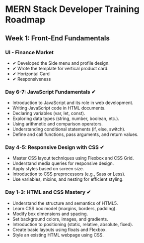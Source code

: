 # MERN Stack Developer Training Roadmap

## Week 1: Front-End Fundamentals

### UI - Finance Market

- ✔ Developed the Side menu and profile design.
- ✔ Wrote the template for vertical product card.
- ✔ Horizontal Card
- ✔ Responsiveness

### Day 6-7: JavaScript Fundamentals ✔

- Introduction to JavaScript and its role in web development.
- Writing JavaScript code in HTML documents.
- Declaring variables (var, let, const).
- Exploring data types (string, number, boolean, etc.).
- Using arithmetic and comparison operators.
- Understanding conditional statements (if, else, switch).
- Define and call functions, pass arguments, and return values.

### Day 4-5: Responsive Design with CSS ✔

- Master CSS layout techniques using Flexbox and CSS Grid.
- Understand media queries for responsive design.
- Apply styles based on screen size.
- Introduction to CSS preprocessors (e.g., Sass or Less).
- Use variables, mixins, and nesting for efficient styling.

### Day 1-3: HTML and CSS Mastery ✔

- Understand the structure and semantics of HTML5.
- Learn CSS box model (margins, borders, padding).
- Modify box dimensions and spacing.
- Set background colors, images, and gradients.
- Introduction to positioning (static, relative, absolute, fixed).
- Create basic layouts using floats and Flexbox.
- Style an existing HTML webpage using CSS.
